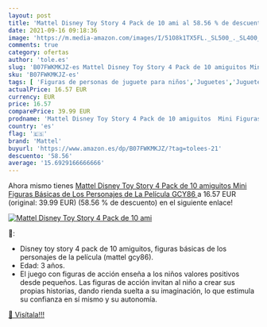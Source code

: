 ```yaml
---
layout: post
title: 'Mattel Disney Toy Story 4 Pack de 10 ami al 58.56 % de descuento'
date: 2021-09-16 09:18:36
image: 'https://m.media-amazon.com/images/I/51O8k1TX5FL._SL500_._SL400_.jpg'
comments: true
category: ofertas
author: 'tole.es'
slug: 'B07FWKMKJZ-es Mattel Disney Toy Story 4 Pack de 10 amiguitos Mini...'
sku: 'B07FWKMKJZ-es'
tags: [ 'Figuras de personas de juguete para niños','Juguetes','Juguetes y juegos','Muñecos y figuras','mattel', ]
actualPrice: 16.57 EUR
currency: EUR
price: 16.57
comparePrice: 39.99 EUR
prodname: 'Mattel Disney Toy Story 4 Pack de 10 amiguitos  Mini Figuras Básicas de Los Personajes de La Película  GCY86 '
country: 'es'
flag: '🇪🇸'
brand: 'Mattel'
buyurl: 'https://www.amazon.es/dp/B07FWKMKJZ/?tag=tolees-21'
descuento: '58.56'
average: '15.6929166666666'
---
```


Ahora mismo tienes [Mattel Disney Toy Story 4 Pack de 10 amiguitos  Mini Figuras Básicas de Los Personajes de La Película  GCY86 ](https://www.amazon.es/dp/B07FWKMKJZ/?tag=tolees-21) a 16.57 EUR (original: 39.99 EUR) (58.56 %  de descuento) en el siguiente enlace!

[![Mattel Disney Toy Story 4 Pack de 10 ami](https://m.media-amazon.com/images/I/51O8k1TX5FL._SL500_._SL400_.jpg)](https://www.amazon.es/dp/B07FWKMKJZ/?tag=tolees-21)

🔎:

- Disney toy story 4 pack de 10 amiguitos, figuras básicas de los personajes de la película (mattel gcy86).
- Edad: 3 años.
- El juego con figuras de acción enseña a los niños valores positivos desde pequeños. Las figuras de acción invitan al niño a crear sus propias historias, dando rienda suelta a su imaginación, lo que estimula su confianza en sí mismo y su autonomía.

[🛒 Visítala!!!](https://www.amazon.es/dp/B07FWKMKJZ/?tag=tolees-21)
